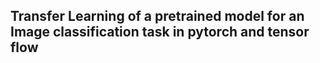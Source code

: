 ## Transfer Learning of a pretrained model for an Image classification task in pytorch and tensor flow